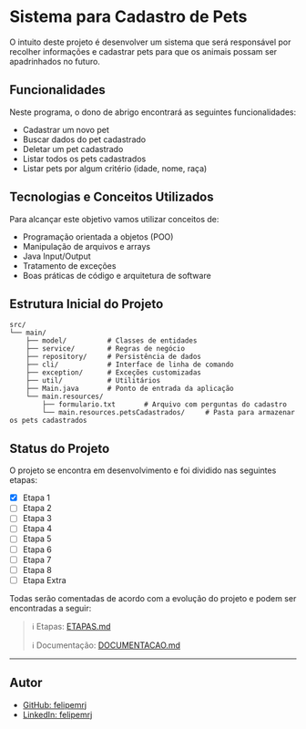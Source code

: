# Sistema para Cadastro de Pets

O intuito deste projeto é desenvolver um sistema que será responsável por recolher informações e cadastrar pets para que os animais possam ser apadrinhados no futuro.

## Funcionalidades

Neste programa, o dono de abrigo encontrará as seguintes funcionalidades:

- Cadastrar um novo pet
- Buscar dados do pet cadastrado
- Deletar um pet cadastrado
- Listar todos os pets cadastrados
- Listar pets por algum critério (idade, nome, raça)

## Tecnologias e Conceitos Utilizados

Para alcançar este objetivo vamos utilizar conceitos de:

- Programação orientada a objetos (POO)
- Manipulação de arquivos e arrays
- Java Input/Output
- Tratamento de exceções
- Boas práticas de código e arquitetura de software

## Estrutura Inicial do Projeto

```
src/
└── main/
    ├── model/          # Classes de entidades
    ├── service/        # Regras de negócio
    ├── repository/     # Persistência de dados
    ├── cli/            # Interface de linha de comando
    ├── exception/      # Exceções customizadas
    ├── util/           # Utilitários
    ├── Main.java       # Ponto de entrada da aplicação
    └── main.resources/
        ├── formulario.txt       # Arquivo com perguntas do cadastro
        └── main.resources.petsCadastrados/     # Pasta para armazenar os pets cadastrados
```

## Status do Projeto

O projeto se encontra em desenvolvimento e foi dividido nas seguintes etapas:

- [x] Etapa 1
- [ ] Etapa 2
- [ ] Etapa 3
- [ ] Etapa 4
- [ ] Etapa 5
- [ ] Etapa 6
- [ ] Etapa 7
- [ ] Etapa 8
- [ ] Etapa Extra

Todas serão comentadas de acordo com a evolução do projeto e podem ser encontradas a seguir:

> :information_source: Etapas: [ETAPAS.md](ETAPAS.md)
>
> :information_source: Documentação: [DOCUMENTACAO.md](DOCUMENTACAO.md)

---

## Autor

- [GitHub: felipemrj](https://github.com/felipemrj)
- [LinkedIn: felipemrj](https://www.linkedin.com/in/felipemrj/)